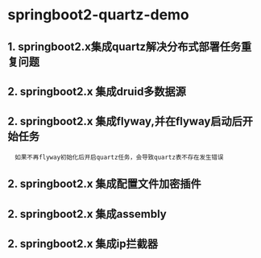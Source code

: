 # springboot2-quartz-demo

## 1. springboot2.x集成quartz解决分布式部署任务重复问题
## 2. springboot2.x 集成druid多数据源
## 2. springboot2.x 集成flyway,并在flyway启动后开始任务
      如果不再flyway初始化后开启quartz任务，会导致quartz表不存在发生错误
## 2. springboot2.x 集成配置文件加密插件
## 2. springboot2.x 集成assembly
## 2. springboot2.x 集成ip拦截器
